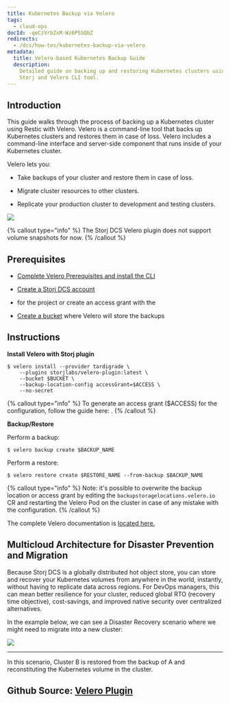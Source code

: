 ```yaml
---
title: Kubernetes Backup via Velero
tags:
  - cloud-ops
docId: -qeCzVrbZxM-Wz6P5SQbZ
redirects:
  - /dcs/how-tos/kubernetes-backup-via-velero
metadata:
  title: Velero-based Kubernetes Backup Guide
  description:
    Detailed guide on backing up and restoring Kubernetes clusters using
    Storj and Velero CLI tool.
---
```


## Introduction

This guide walks through the process of backing up a Kubernetes cluster using Restic with Velero. Velero is a command-line tool that backs up Kubernetes clusters and restores them in case of loss. Velero includes a command-line interface and server-side component that runs inside of your Kubernetes cluster.

Velero lets you:

- Take backups of your cluster and restore them in case of loss.

- Migrate cluster resources to other clusters.

- Replicate your production cluster to development and testing clusters.

![](https://link.storjshare.io/raw/jua7rls6hkx5556qfcmhrqed2tfa/docs/images/jSTBcYDqE4MTLcq5GQr3o_kubernetes.jpeg)

{% callout type="info"  %}
The Storj DCS Velero plugin does not support volume snapshots for now.
{% /callout %}

## Prerequisites

- [Complete Velero Prerequisites and install the CLI](https://velero.io/docs/main/basic-install/)

- [Create a Storj DCS account](https://storj.io/signup)

- [](docId:OXSINcFRuVMBacPvswwNU) for the project or create an access grant with the [](docId:TbMdOGCAXNWyPpQmH6EOq)

- [Create a bucket](docId:pxdnqsVDjCLZgeEXt2S6x) where Velero will store the backups

## Instructions

**Install Velero with Storj plugin**

```Text
$ velero install --provider tardigrade \
    --plugins storjlabs/velero-plugin:latest \
    --bucket $BUCKET \
    --backup-location-config accessGrant=$ACCESS \
    --no-secret
```

{% callout type="info"  %}
To generate an access grant ($ACCESS) for the configuration, follow the guide here: [](docId:LsiWFnRXOkhMuKjQhKbh3).
{% /callout %}

**Backup/Restore**

Perform a backup:

```Text
$ velero backup create $BACKUP_NAME
```

Perform a restore:

```Text
$ velero restore create $RESTORE_NAME --from-backup $BACKUP_NAME
```

{% callout type="info"  %}
Note: it's possible to overwrite the backup location or access grant by editing the `backupstoragelocations.velero.io` CR and restarting the Velero Pod on the cluster in case of any mistake with the configuration.
{% /callout %}

The complete Velero documentation is [located here.](https://velero.io/docs/main/restore-reference/)

## Multicloud Architecture for Disaster Prevention and Migration

Because Storj DCS is a globally distributed hot object store, you can store and recover your Kubernetes volumes from anywhere in the world, instantly, without having to replicate data across regions. For DevOps managers, this can mean better resilience for your cluster, reduced global RTO (recovery time objective), cost-savings, and improved native security over centralized alternatives.

In the example below, we can see a Disaster Recovery scenario where we might need to migrate into a new cluster:

![](https://link.storjshare.io/raw/jua7rls6hkx5556qfcmhrqed2tfa/docs/images/jSTBcYDqE4MTLcq5GQr3o_kubernetes.jpeg)

---

In this scenario, Cluster B is restored from the backup of A and reconstituting the Kubernetes volume in the cluster.

## Github Source: [Velero Plugin](https://github.com/storj/velero-plugin)
